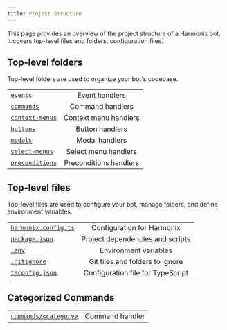 ```yaml
---
title: Project Structure
---
```


This page provides an overview of the project structure of a Harmonix bot. It covers top-level files and folders, configuration files.

## Top-level folders

Top-level folders are used to organize your bot's codebase.

|                      |                        |
|----------------------|:----------------------:|
| [`events`](/)        | Event handlers         |
| [`commands`](/)      | Command handlers       |
| [`context-menus`](/) | Context menu handlers  |
| [`buttons`](/)       | Button handlers        |
| [`modals`](/)        | Modal handlers         |
| [`select-menus`](/)  | Select menu handlers   |
| [`preconditions`](/) | Preconditions handlers |

## Top-level files

Top-level files are used to configure your bot, manage folders, and define environment variables.

|                           |                                   |
|---------------------------|:---------------------------------:|
| [`harmonix.config.ts`](/) | Configuration for Harmonix        |
| [`package.json`](/)       | Project dependencies and scripts  |
| [`.env`](/)               | Environment variables             |
| [`.gitignore`](/)         | Git files and folders to ignore   |
| [`tsconfig.json`](/)      | Configuration file for TypeScript |

## Categorized Commands

|                              |                        |
|------------------------------|:----------------------:|
| [`commands/<category>`](/)   | Command handler        |
